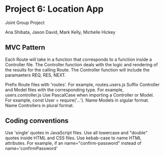 # Project 6: Location App
Joint Group Project

Ana Shibata, Jason David, Mark Kelly, Michelle Hickey

## MVC Pattern

Each Route will take in a function that corresponds to a function inside a Controller file.
The Controller function deals with the logic and rendering of the results for the calling Route.
The Controller function will include the paramaeters REQ, RES, NEXT.

Prefix Route files with 'routes'. For example, routes.users.js
Suffix Controller and Model files with the corresponding type. For example, users.controller.js
Use PascalCase when importing a Controller or Model. For example, const User = require('...').
Name Models in sigular format.
Name Controllers in plural format.

## Coding conventions

Use 'single' quotes in JavaScript files.
Use all lowercase and "double" quotes inside HTML and CSS files.
Use kebab-case to name HTML attributes. For example, if an name="confirm-password" instead of name='confirmPassword'


